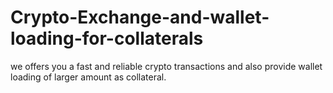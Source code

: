 # Crypto-Exchange-and-wallet-loading-for-collaterals
we offers you a fast and reliable crypto transactions and also provide wallet loading of larger amount as collateral.
